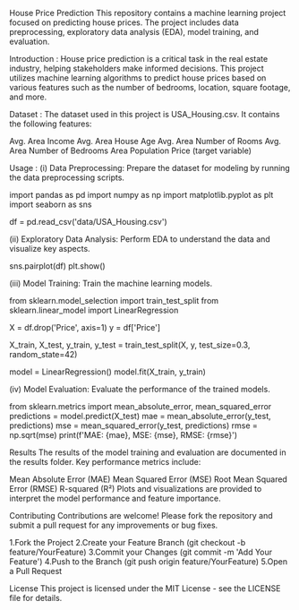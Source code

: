 House Price Prediction
This repository contains a machine learning project focused on predicting house prices. The project includes data preprocessing, exploratory data analysis (EDA), model training, and evaluation.


Introduction :
House price prediction is a critical task in the real estate industry, helping stakeholders make informed decisions. This project utilizes machine learning algorithms to predict house prices based on various features such as the number of bedrooms, location, square footage, and more.

Dataset :
The dataset used in this project is USA_Housing.csv. It contains the following features:

Avg. Area Income
Avg. Area House Age
Avg. Area Number of Rooms
Avg. Area Number of Bedrooms
Area Population
Price (target variable)

Usage :
(i) Data Preprocessing: Prepare the dataset for modeling by running the data preprocessing scripts.

import pandas as pd
import numpy as np
import matplotlib.pyplot as plt
import seaborn as sns

df = pd.read_csv('data/USA_Housing.csv')

(ii) Exploratory Data Analysis: Perform EDA to understand the data and visualize key aspects.

sns.pairplot(df)
plt.show()

(iii) Model Training: Train the machine learning models.


from sklearn.model_selection import train_test_split
from sklearn.linear_model import LinearRegression

X = df.drop('Price', axis=1)
y = df['Price']

X_train, X_test, y_train, y_test = train_test_split(X, y, test_size=0.3, random_state=42)

model = LinearRegression()
model.fit(X_train, y_train)

(iv) Model Evaluation: Evaluate the performance of the trained models.

from sklearn.metrics import mean_absolute_error, mean_squared_error
predictions = model.predict(X_test)
mae = mean_absolute_error(y_test, predictions)
mse = mean_squared_error(y_test, predictions)
rmse = np.sqrt(mse)
print(f'MAE: {mae}, MSE: {mse}, RMSE: {rmse}')


Results
The results of the model training and evaluation are documented in the results folder. Key performance metrics include:

Mean Absolute Error (MAE)
Mean Squared Error (MSE)
Root Mean Squared Error (RMSE)
R-squared (R²)
Plots and visualizations are provided to interpret the model performance and feature importance.



Contributing
Contributions are welcome! Please fork the repository and submit a pull request for any improvements or bug fixes.

1.Fork the Project
2.Create your Feature Branch (git checkout -b feature/YourFeature)
3.Commit your Changes (git commit -m 'Add Your Feature')
4.Push to the Branch (git push origin feature/YourFeature)
5.Open a Pull Request


License
This project is licensed under the MIT License - see the LICENSE file for details.
 ​
